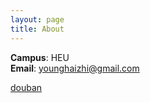 ```yaml
---
layout: page
title: About
---
```


**Campus**: HEU    
**Email**: younghaizhi@gmail.com    

[douban](https://www.douban.com/people/145308660/)


